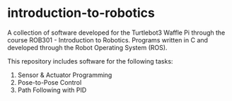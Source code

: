 # introduction-to-robotics

A collection of software developed for the Turtlebot3 Waffle Pi through the course ROB301 - Introduction to Robotics.
Programs written in C and developed through the Robot Operating System (ROS).

This repository includes software for the following tasks:
1. Sensor & Actuator Programming
2. Pose-to-Pose Control
3. Path Following with PID
